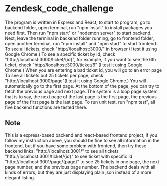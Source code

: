 # Zendesk_code_challenge

The program is written in Express and React, to start to program, go to backend folder, open terminal, run "npm install" to install packages you need first. Then run "npm start" or "nodemon server" to start backend.
Next, leave the terminal in backend folder running, go to frontend folder, open another terminal, run "npm install" and "npm start" to start frontend.
To see all tickets, check "http://localhost:3000/" in browser (I test it using Google Chrome.)
To see a specific ticket by id, check "http://localhost:3000/ticket/{id}", for example, if you want to see the 6th ticket, check "http://localhost:3000/ticket/6" (I test it using Google Chrome.) When you are entering a bad ticket id, you will go to an error page
To see all tickets but 25 tickets per page, check "http://localhost:3000/page"(I test it using Google Chrome.) You will automatically go to the first page. At the bottom of the page, you can try to fetch the previous page and next page. The system is a loop page system, that is to say, the next page of the last page is the first page, the previous page of the first page is the last page.
To run unit test, run "npm test", all five backend functions are tested there.

## Note
This is a express-based backend and react-based frontend project, if you follow my instruction above, you should be fine to see all information in the frontend, but if you have some problem with frontend, then try these backend links:
"http://localhost:3001/" to see all tickets
"http://localhost:3001/ticket/{id}" to see ticket with specific id
"http://localhost:3001/page/{page}" to see 25 tickets in one page, the next page number, and the previous page number.
The backend deals with all kinds of errors, but they are just displaying plain json instead of a more elegant listing. 
